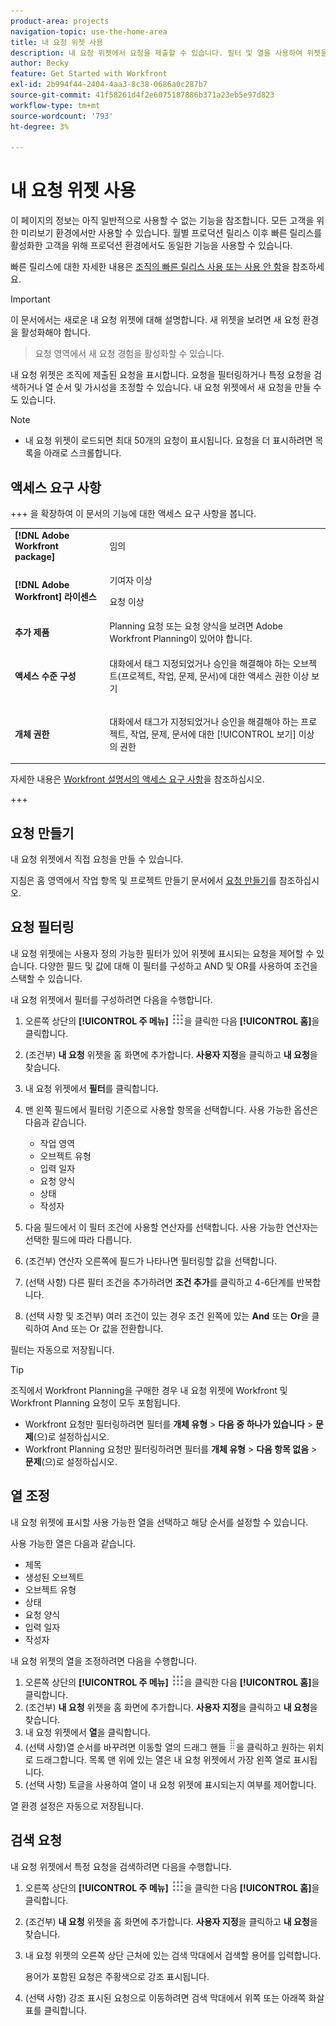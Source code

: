 ```yaml
---
product-area: projects
navigation-topic: use-the-home-area
title: 내 요청 위젯 사용
description: 내 요청 위젯에서 요청을 제출할 수 있습니다. 필터 및 열을 사용하여 위젯을 사용자 정의할 수도 있습니다.
author: Becky
feature: Get Started with Workfront
exl-id: 2b994f44-2404-4aa3-8c38-0686a0c287b7
source-git-commit: 41f58261d4f2e6075187886b371a23eb5e97d823
workflow-type: tm+mt
source-wordcount: '793'
ht-degree: 3%

---
```


# 내 요청 위젯 사용

<span class="preview">이 페이지의 정보는 아직 일반적으로 사용할 수 없는 기능을 참조합니다. 모든 고객을 위한 미리보기 환경에서만 사용할 수 있습니다. 월별 프로덕션 릴리스 이후 빠른 릴리스를 활성화한 고객을 위해 프로덕션 환경에서도 동일한 기능을 사용할 수 있습니다. </span>

<span class="preview">빠른 릴리스에 대한 자세한 내용은 [조직의 빠른 릴리스 사용 또는 사용 안 함](/help/quicksilver/administration-and-setup/set-up-workfront/configure-system-defaults/enable-fast-release-process.md)을 참조하세요.

>[!IMPORTANT]
>
>이 문서에서는 새로운 내 요청 위젯에 대해 설명합니다. 새 위젯을 보려면 새 요청 환경을 활성화해야 합니다.
>>요청 영역에서 새 요청 경험을 활성화할 수 있습니다.

내 요청 위젯은 조직에 제출된 요청을 표시합니다. 요청을 필터링하거나 특정 요청을 검색하거나 열 순서 및 가시성을 조정할 수 있습니다. 내 요청 위젯에서 새 요청을 만들 수도 있습니다.

>[!NOTE]
>
>* 내 요청 위젯이 로드되면 최대 50개의 요청이 표시됩니다. 요청을 더 표시하려면 목록을 아래로 스크롤합니다.

## 액세스 요구 사항

+++ 을 확장하여 이 문서의 기능에 대한 액세스 요구 사항을 봅니다.

<table style="table-layout:auto"> 
 <col> 
 <col> 
 <tbody> 
  <tr> 
   <td role="rowheader"><strong>[!DNL Adobe Workfront package]</strong></td> 
   <td> <p>임의</p> </td> 
  </tr> 
  <tr> 
   <td role="rowheader"><strong>[!DNL Adobe Workfront] 라이센스</strong></td> 
   <td> <p>기여자 이상</p>
   <p>요청 이상</p> </td> 
  </tr> 
  <tr> 
    <tr> 
   <td role="rowheader"><strong>추가 제품</strong></td> 
   <td> Planning 요청 또는 요청 양식을 보려면 Adobe Workfront Planning이 있어야 합니다.</td> 
  </tr> 
   <td role="rowheader"><strong>액세스 수준 구성</strong></td> 
   <td> <p>대화에서 태그 지정되었거나 승인을 해결해야 하는 오브젝트(프로젝트, 작업, 문제, 문서)에 대한 액세스 권한 이상 보기</p> </td> 
  </tr> 
  <tr> 
   <td role="rowheader"><strong>개체 권한</strong></td> 
   <td> <p>대화에서 태그가 지정되었거나 승인을 해결해야 하는 프로젝트, 작업, 문제, 문서에 대한 [!UICONTROL 보기] 이상의 권한</p> </td> 
  </tr> 
 </tbody> 
</table>

자세한 내용은 [Workfront 설명서의 액세스 요구 사항](/help/quicksilver/administration-and-setup/add-users/access-levels-and-object-permissions/access-level-requirements-in-documentation.md)을 참조하십시오.

+++

## 요청 만들기

내 요청 위젯에서 직접 요청을 만들 수 있습니다.

지침은 홈 영역에서 작업 항목 및 프로젝트 만들기 문서에서 [요청 만들기](/help/quicksilver/workfront-basics/using-home/using-the-home-area/create-work-items-in-home.md#create-a-request)를 참조하십시오.

## 요청 필터링

내 요청 위젯에는 사용자 정의 가능한 필터가 있어 위젯에 표시되는 요청을 제어할 수 있습니다. 다양한 필드 및 값에 대해 이 필터를 구성하고 AND 및 OR를 사용하여 조건을 스택할 수 있습니다.

내 요청 위젯에서 필터를 구성하려면 다음을 수행합니다.

1. 오른쪽 상단의 **[!UICONTROL 주 메뉴]** ![주 메뉴 아이콘](assets/main-menu-icon.png)을 클릭한 다음 **[!UICONTROL 홈]**&#x200B;을 클릭합니다.
1. (조건부) **내 요청** 위젯을 홈 화면에 추가합니다. **사용자 지정**&#x200B;을 클릭하고 **내 요청**&#x200B;을 찾습니다.
1. 내 요청 위젯에서 **필터**&#x200B;를 클릭합니다.
1. 맨 왼쪽 필드에서 필터링 기준으로 사용할 항목을 선택합니다. 사용 가능한 옵션은 다음과 같습니다.

   * 작업 영역
   * 오브젝트 유형
   * 입력 일자
   * 요청 양식
   * 상태
   * 작성자

1. 다음 필드에서 이 필터 조건에 사용할 연산자를 선택합니다. 사용 가능한 연산자는 선택한 필드에 따라 다릅니다.
1. (조건부) 연산자 오른쪽에 필드가 나타나면 필터링할 값을 선택합니다.
1. (선택 사항) 다른 필터 조건을 추가하려면 **조건 추가**&#x200B;를 클릭하고 4-6단계를 반복합니다.
1. (선택 사항 및 조건부) 여러 조건이 있는 경우 조건 왼쪽에 있는 **And** 또는 **Or**&#x200B;을 클릭하여 And 또는 Or 값을 전환합니다.

필터는 자동으로 저장됩니다.

>[!TIP]
>
>조직에서 Workfront Planning을 구매한 경우 내 요청 위젯에 Workfront 및 Workfront Planning 요청이 모두 포함됩니다.
> 
>* Workfront 요청만 필터링하려면 필터를 **개체 유형** > **다음 중 하나가 있습니다** > **문제**(으)로 설정하십시오.
>* Workfront Planning 요청만 필터링하려면 필터를 **개체 유형** > **다음 항목 없음** > **문제**(으)로 설정하십시오.

## 열 조정

내 요청 위젯에 표시할 사용 가능한 열을 선택하고 해당 순서를 설정할 수 있습니다.

사용 가능한 열은 다음과 같습니다.

* 제목
* 생성된 오브젝트
* 오브젝트 유형
* 상태
* 요청 양식
* 입력 일자
* 작성자

내 요청 위젯의 열을 조정하려면 다음을 수행합니다.

1. 오른쪽 상단의 **[!UICONTROL 주 메뉴]** ![주 메뉴 아이콘](assets/main-menu-icon.png)을 클릭한 다음 **[!UICONTROL 홈]**&#x200B;을 클릭합니다.
1. (조건부) **내 요청** 위젯을 홈 화면에 추가합니다. **사용자 지정**&#x200B;을 클릭하고 **내 요청**&#x200B;을 찾습니다.
1. 내 요청 위젯에서 **열**&#x200B;을 클릭합니다.
1. (선택 사항)열 순서를 바꾸려면 이동할 열의 드래그 핸들 ![드래그 핸들](assets/drag-handle.png)을 클릭하고 원하는 위치로 드래그합니다. 목록 맨 위에 있는 열은 내 요청 위젯에서 가장 왼쪽 열로 표시됩니다.
1. (선택 사항) 토글을 사용하여 열이 내 요청 위젯에 표시되는지 여부를 제어합니다.

열 환경 설정은 자동으로 저장됩니다.

## 검색 요청

내 요청 위젯에서 특정 요청을 검색하려면 다음을 수행합니다.

1. 오른쪽 상단의 **[!UICONTROL 주 메뉴]** ![주 메뉴 아이콘](assets/main-menu-icon.png)을 클릭한 다음 **[!UICONTROL 홈]**&#x200B;을 클릭합니다.
1. (조건부) **내 요청** 위젯을 홈 화면에 추가합니다. **사용자 지정**&#x200B;을 클릭하고 **내 요청**&#x200B;을 찾습니다.
1. 내 요청 위젯의 오른쪽 상단 근처에 있는 검색 막대에서 검색할 용어를 입력합니다.

   용어가 포함된 요청은 주황색으로 강조 표시됩니다.

1. (선택 사항) 강조 표시된 요청으로 이동하려면 검색 막대에서 위쪽 또는 아래쪽 화살표를 클릭합니다.
